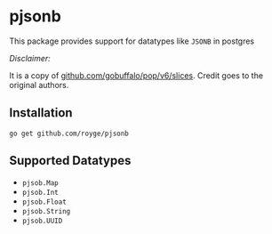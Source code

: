 # pjsonb

This package provides support for datatypes like `JSONB` in postgres

_Disclaimer:_

It is a copy of [github.com/gobuffalo/pop/v6/slices](github.com/gobuffalo/pop/v6/slices).
Credit goes to the original authors.

## Installation

```console
go get github.com/royge/pjsonb
```

## Supported Datatypes

* `pjsob.Map`
* `pjsob.Int`
* `pjsob.Float`
* `pjsob.String`
* `pjsob.UUID`
